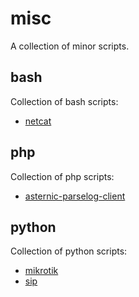 # misc
A collection of minor scripts.

## bash
Collection of bash scripts:

- [netcat](bash/nc)

## php
Collection of php scripts:

- [asternic-parselog-client](php/asternic-parselog-client)

## python
Collection of python scripts:

- [mikrotik](python/mikrotik)
- [sip](python/sip)
